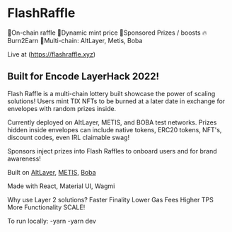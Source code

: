 # FlashRaffle
🎫On-chain raffle
🧨Dynamic mint price
🎁Sponsored Prizes / boosts
🔥Burn2Earn
🔗Multi-chain: AltLayer, Metis, Boba

Live at (https://flashraffle.xyz)
## Built for Encode LayerHack 2022!
Flash Raffle is a multi-chain lottery built showcase the power of scaling solutions! Users mint TIX NFTs to be burned at a later date in exchange for envelopes with random prizes inside.

Currently deployed on AltLayer, METIS, and BOBA test networks.
Prizes hidden inside envelopes can include native tokens, ERC20 tokens, NFT's, discount codes, even IRL claimable swag!

Sponsors inject prizes into Flash Raffles to onboard users and for brand awareness!

Built on [AltLayer](https://altlayer.io), [METIS](https://metisdao.medium.com/), [Boba](https://boba.network)

Made with React, Material UI, Wagmi

Why use Layer 2 solutions?
Faster Finality
Lower Gas Fees
Higher TPS
More Functionality
SCALE!

To run locally: 
-yarn
-yarn dev
